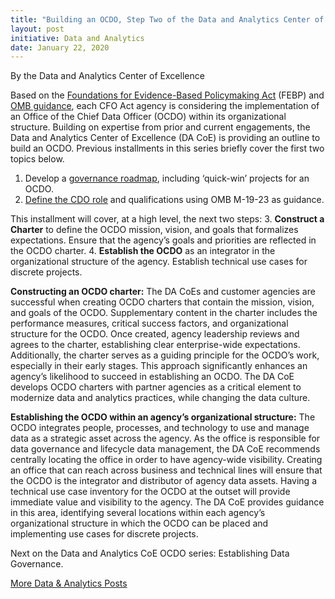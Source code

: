 ```yaml
---
title: "Building an OCDO, Step Two of the Data and Analytics Center of Excellence Approach"
layout: post
initiative: Data and Analytics
date: January 22, 2020
---
```

By the Data and Analytics Center of Excellence


Based on the <a href="https://www.congress.gov/bill/115th-congress/house-bill/4174/text"> Foundations for Evidence-Based 
Policymaking Act</a> (FEBP) and <a href="https://www.whitehouse.gov/wp-content/uploads/2019/07/M-19-23.pdf"> OMB 
guidance</a>,  each CFO Act agency is considering the implementation of an Office of the Chief Data Officer (OCDO) within its organizational structure. Building on expertise from prior and current engagements, the Data and Analytics Center of Excellence (DA CoE) is providing an outline to build an OCDO. Previous installments in this series briefly cover the first two topics below. 

1. Develop a <a href="https://coe.gsa.gov/2019/10/07/da-update-6.html"> governance roadmap</a>, including ‘quick-win’ projects for an OCDO. 
2. <a href="https://coe.gsa.gov/2019/06/25/da-update-4.html"> Define the CDO role<a/> and qualifications using OMB M-19-23 as guidance.
  
  This installment will cover, at a high level, the next two steps:
3. **Construct a Charter** to define the OCDO mission, vision, and goals that formalizes expectations. Ensure that the agency’s 
goals and priorities are reflected in the OCDO charter.
4. **Establish the OCDO** as an integrator in the organizational structure of the agency. Establish technical use cases for 
discrete projects.

**Constructing an OCDO charter:** The DA CoEs and customer agencies are successful when creating OCDO charters that contain the 
mission, vision, and goals of the OCDO. Supplementary content in the charter includes the performance measures, critical 
success factors, and organizational structure for the OCDO. Once created, agency leadership reviews and agrees to the charter, 
establishing clear enterprise-wide expectations. Additionally, the charter serves as a guiding principle for the OCDO’s work, 
especially in their early stages. This approach significantly enhances an agency’s likelihood to succeed in establishing an 
OCDO. The DA CoE develops OCDO charters with partner agencies as a critical element to modernize data and analytics practices, 
while changing the data culture.

**Establishing the OCDO within an agency’s organizational structure:** The OCDO integrates people, processes, and technology to 
use and manage data as a strategic asset across the agency. As the office is responsible for data governance and lifecycle 
data management, the DA CoE recommends centrally locating the office in order to have agency-wide visibility. Creating an 
office that can reach across business and technical lines will ensure that the OCDO is the integrator and distributor of 
agency data assets. Having a technical use case inventory for the OCDO at the outset will provide immediate value and 
visibility to the agency. The DA CoE provides guidance in this area, identifying several locations within each agency’s 
organizational structure in which the OCDO can be placed and implementing use cases for discrete projects.

Next on the Data and Analytics CoE OCDO series: Establishing Data Governance.

<a href="{{site.baseurl}}/coe/data-analytics.html#coe-updates" class="usa-button">More Data & Analytics Posts</a>
